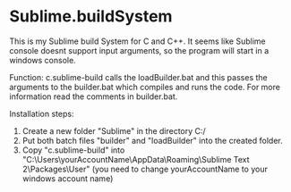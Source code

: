 Sublime.buildSystem
===================
This is my Sublime build System for C and C++. It seems like Sublime console doesnt support input arguments, so the program will start in a windows console.

Function:
c.sublime-build calls the loadBuilder.bat and this passes the arguments to the builder.bat which compiles and runs the code. 
For more information read the comments in builder.bat.  


Installation steps:
1. Create a new folder "Sublime" in the directory C:/
2. Put both batch files "builder" and "loadBuilder" into the created folder.
3. Copy "c.sublime-build" into "C:\Users\yourAccountName\AppData\Roaming\Sublime Text 2\Packages\User" (you need to change yourAccountName to your windows account name)
